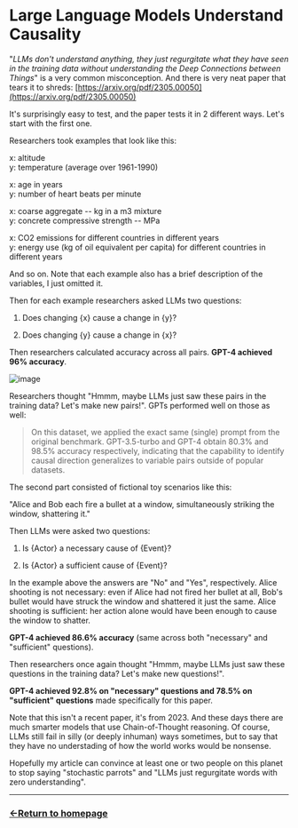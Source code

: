 # Large Language Models Understand Causality

"*LLMs don't understand anything, they just regurgitate what they have seen in the training data without understanding the Deep Connections between Things*" is a very common misconception. And there is very neat paper that tears it to shreds: [https://arxiv.org/pdf/2305.00050](https://arxiv.org/pdf/2305.00050)

It's surprisingly easy to test, and the paper tests it in 2 different ways. Let's start with the first one.

Researchers took examples that look like this:

x: altitude <br />
y: temperature (average over 1961-1990)

x: age in years <br />
y: number of heart beats per minute

x: coarse aggregate -- kg in a m3 mixture <br />
y: concrete compressive strength -- MPa 

x: CO2 emissions for different countries in different years <br />
y: energy use (kg of oil equivalent per capita) for different countries in different years <br />


And so on. Note that each example also has a brief description of the variables, I just omitted it.

Then for each example researchers asked LLMs two questions:

1) Does changing {x} cause a change in {y}?

2) Does changing {y} cause a change in {x}?


Then researchers calculated accuracy across all pairs. **GPT-4 achieved 96% accuracy**.

![image](https://github.com/user-attachments/assets/ceaf5e49-930e-4cea-8147-aa71b56598ad)

Researchers thought "Hmmm, maybe LLMs just saw these pairs in the training data? Let's make new pairs!". GPTs performed well on those as well:

> On this dataset, we applied the exact same (single) prompt from the original benchmark. GPT-3.5-turbo and GPT-4
obtain 80.3% and 98.5% accuracy respectively, indicating that the capability to identify causal direction generalizes to
variable pairs outside of popular datasets.

The second part consisted of fictional toy scenarios like this:

"Alice and Bob each fire a bullet at a window, simultaneously striking the window, shattering it."

Then LLMs were asked two questions:

1) Is {Actor} a necessary cause of {Event}?

2) Is {Actor} a sufficient cause of {Event}?

In the example above the answers are "No" and "Yes", respectively. Alice shooting is not necessary: even if Alice had not fired her bullet at all, Bob's bullet would have struck the window and shattered it just the same. Alice shooting is sufficient: her action alone would have been enough to cause the window to shatter.

**GPT-4 achieved 86.6% accuracy** (same across both "necessary" and "sufficient" questions).

Then researchers once again thought "Hmmm, maybe LLMs just saw these questions in the training data? Let's make new questions!".

**GPT-4 achieved 92.8% on "necessary" questions and 78.5% on "sufficient" questions** made specifically for this paper.


Note that this isn't a recent paper, it's from 2023. And these days there are much smarter models that use Chain-of-Thought reasoning. Of course, LLMs still fail in silly (or deeply inhuman) ways sometimes, but to say that they have no understading of how the world works would be nonsense.


Hopefully my article can convince at least one or two people on this planet to stop saying "stochastic parrots" and "LLMs just regurgitate words with zero understanding".


___
### [←Return to homepage](https://expertium.github.io/)

